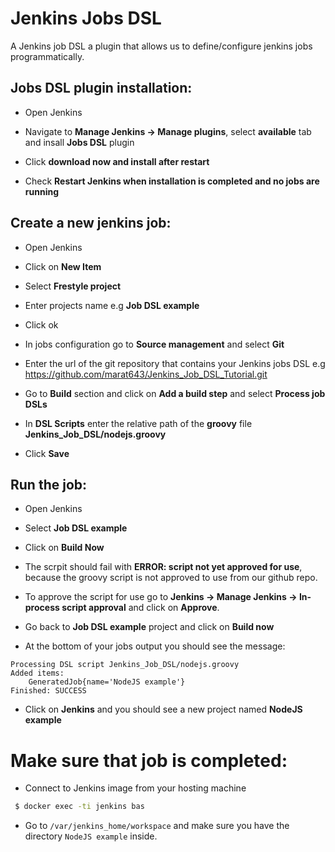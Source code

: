 # Jenkins Jobs DSL

A Jenkins job DSL a plugin that allows us to define/configure jenkins jobs programmatically.

## Jobs DSL plugin installation:

* Open Jenkins

* Navigate to **Manage Jenkins -> Manage plugins**, select **available** tab and insall **Jobs DSL** plugin

* Click **download now and install after restart**

* Check **Restart Jenkins when installation is completed and no jobs are running**


## Create a new jenkins job:

* Open Jenkins

* Click on **New Item**

* Select **Frestyle project**

* Enter projects name e.g **Job DSL example**

* Click ok

* In jobs configuration go to **Source management** and select **Git**

* Enter the url of the git repository that contains your Jenkins jobs DSL e.g https://github.com/marat643/Jenkins_Job_DSL_Tutorial.git

* Go to **Build** section and click on **Add a build step** and select **Process job DSLs** 

* In **DSL Scripts** enter the relative path of the **groovy** file **Jenkins_Job_DSL/nodejs.groovy**

* Click **Save**


## Run the job:

* Open Jenkins 

* Select **Job DSL example**

* Click on **Build Now**

* The scrpit should fail with **ERROR: script not yet approved for use**, because the groovy script is not approved to use from our github repo.

* To approve the script for use go to **Jenkins -> Manage Jenkins -> In-process script approval** and click on **Approve**.

* Go back to **Job DSL example** project and click on **Build now**

* At the bottom of your jobs output you should see the message:
```
Processing DSL script Jenkins_Job_DSL/nodejs.groovy
Added items:
    GeneratedJob{name='NodeJS example'}
Finished: SUCCESS
```
* Click on **Jenkins** and you should see a new project named **NodeJS example**


# Make sure that job is completed:

* Connect to Jenkins image from your hosting machine 
```bash
 $ docker exec -ti jenkins bas
```
* Go to `/var/jenkins_home/workspace` and make sure you have the directory `NodeJS example` inside.






